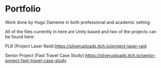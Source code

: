 # Portfolio
Work done by Hugo Dameme in both professional and academic setting

All of the files currently in here are Unity based and two of the projects can be found here:

PLR (Project Laser Raid):https://silveruploads.itch.io/project-laser-raid

Senior Project (Fast Travel Case Study):https://silveruploads.itch.io/senior-project-fast-travel-case-study
